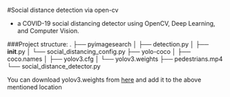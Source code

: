 #Social distance detection via open-cv

- a COVID-19 social distancing detector using OpenCV, Deep Learning, and Computer Vision.


###Project structure: 
.
├── pyimagesearch
│   ├── detection.py
│   ├── __init__.py
│   └── social_distancing_config.py
├── yolo-coco
│   ├── coco.names
│   ├── yolov3.cfg
│   └── yolov3.weights
├── pedestrians.mp4
└── social_distance_detector.py

You can download yolov3.weights from [here]("https://pjreddie.com/media/files/yolov3.weights") and add it to the above mentioned location

